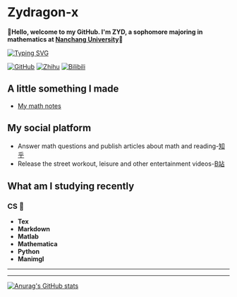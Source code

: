# Zydragon-x  

:ghost:**Hello, welcome to my GitHub. I'm ZYD, a sophomore majoring in mathematics at [Nanchang University](https://www.ncu.edu.cn/)**:school:

[![Typing SVG](https://readme-typing-svg.herokuapp.com?center=%E5%81%87&vCenter=%E5%81%87&lines=Abstractness+is+the+price+of+generality)](https://git.io/typing-svg)

[![GitHub](https://img.shields.io/static/v1?label=Github&message=0&color=red&logo=github)](https://github.com/Zydragon-x)
[![Zhihu](https://img.shields.io/static/v1?label=Zhihu&message=216&color=blue&logo=zhihu&labelColor=abcdef)](https://www.zhihu.com/people/niu-l-28)
[![Bilibili](https://img.shields.io/badge/Bilibili-4-ff69b4)](https://space.bilibili.com/354150688)

## A little something I made
- [My math notes](https://github.com/Zydragon-x/Ncu-math-notes)


## My social platform
- Answer math questions and publish articles about math and reading-[知乎](https://www.zhihu.com/people/niu-l-28)
- Release the street workout, leisure and other entertainment videos-[B站](https://space.bilibili.com/354150688)

## What am I studying recently 

### CS :dart:
- **Tex**
- **Markdown**
- **Matlab**
- **Mathematica**
- **Python**
- **Manimgl**

---
<!--START_SECTION:waka-->


<!--END_SECTION:waka-->

---

[![Anurag's GitHub stats](https://github-readme-stats.vercel.app/api?username=Zydragon-x&show_icons=true&theme=radical)](https://github.com/anuraghazra/github-readme-stats)
